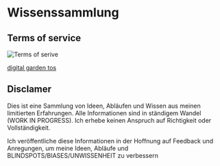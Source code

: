 # Wissenssammlung

## Terms of service

![Terms of serive](https://user-images.githubusercontent.com/6764957/75324412-e3bc2480-5844-11ea-90be-4a26b6a64000.png)

[digital garden tos](https://github.com/sw-yx/digital-garden-tos)

## Disclamer

Dies ist eine Sammlung von Ideen, Abläufen und Wissen aus meinen limitierten Erfahrungen. Alle Informationen sind in ständigem Wandel (WORK IN PROGRESS). Ich erhebe keinen Anspruch auf Richtigkeit oder Vollständigkeit.

Ich veröffentliche diese Informationen in der Hoffnung auf Feedback und Anregungen, um meine Ideen, Abläufe und BLINDSPOTS/BIASES/UNWISSENHEIT zu verbessern
